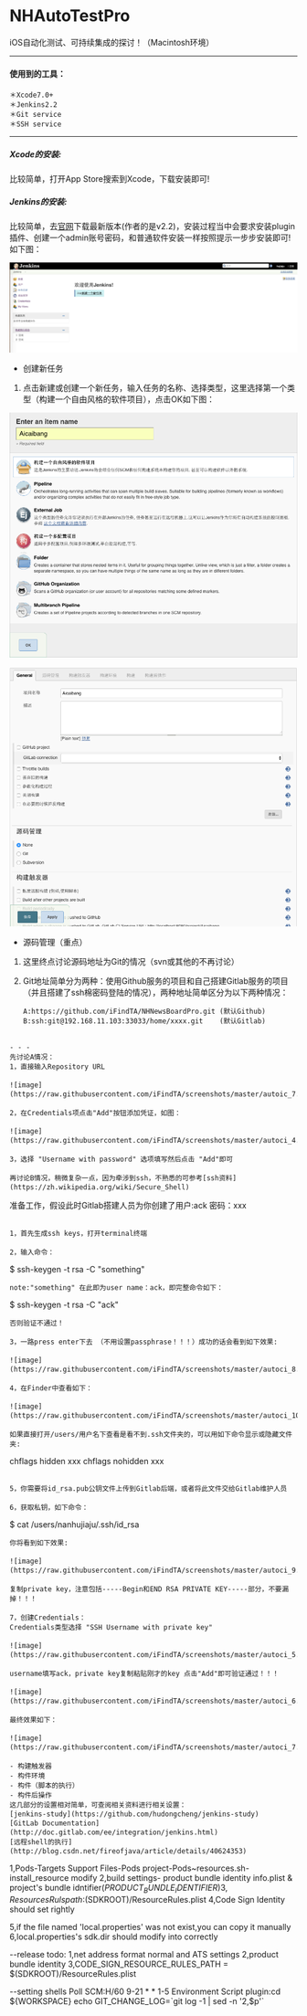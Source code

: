 # NHAutoTestPro
iOS自动化测试、可持续集成的探讨！（Macintosh环境）


* * *

#### 使用到的工具：
```
＊Xcode7.0+
＊Jenkins2.2
＊Git service
＊SSH service
```

* * *

##### Xcode的安装:
比较简单，打开App Store搜索到Xcode，下载安装即可!


##### Jenkins的安装:
比较简单，去[官网](http://baidu.com)下载最新版本(作者的是v2.2)，安装过程当中会要求安装plugin插件、创建一个admin账号密码，和普通软件安装一样按照提示一步步安装即可!
如下图：

![image](https://raw.githubusercontent.com/iFindTA/screenshots/master/autoci_0.png)

- 创建新任务
1. 点击新建或创建一个新任务，输入任务的名称、选择类型，这里选择第一个类型（构建一个自由风格的软件项目），点击OK如下图：

![image](https://raw.githubusercontent.com/iFindTA/screenshots/master/autoci_1.png)

![image](https://raw.githubusercontent.com/iFindTA/screenshots/master/autoci_2.png)

- 源码管理（重点）
1. 这里终点讨论源码地址为Git的情况（svn或其他的不再讨论）
2. Git地址简单分为两种：使用Github服务的项目和自己搭建Gitlab服务的项目（并且搭建了ssh棉密码登陆的情况），两种地址简单区分为以下两种情况：
	
    ```
    A:https://github.com/iFindTA/NHNewsBoardPro.git (默认Github)
	B:ssh:git@192.168.11.103:33033/home/xxxx.git    (默认Gitlab)
```

- - -
先讨论A情况：
1，直接输入Repository URL

![image](https://raw.githubusercontent.com/iFindTA/screenshots/master/autoic_7.png)

2，在Credentials项点击"Add"按钮添加凭证，如图：

![image](https://raw.githubusercontent.com/iFindTA/screenshots/master/autoci_4.png)

3，选择 "Username with password" 选项填写然后点击 "Add"即可

再讨论B情况，稍微复杂一点，因为牵涉到ssh，不熟悉的可参考[ssh资料](https://zh.wikipedia.org/wiki/Secure_Shell)

```
准备工作，假设此时Gitlab搭建人员为你创建了用户:ack 密码：xxx
```

1，首先生成ssh keys，打开terminal终端

2，输入命令：
```
$ ssh-keygen -t rsa -C "something"
```
note:"something" 在此即为user name：ack，即完整命令如下：
```
$ ssh-keygen -t rsa -C "ack"
```
否则验证不通过！

3，一路press enter下去 （不用设置passphrase！！！）成功的话会看到如下效果:

![image](https://raw.githubusercontent.com/iFindTA/screenshots/master/autoci_8.png)

4，在Finder中查看如下：

![image](https://raw.githubusercontent.com/iFindTA/screenshots/master/autoci_10.png)

如果直接打开/users/用户名下查看是看不到.ssh文件夹的，可以用如下命令显示或隐藏文件夹:
```
chflags hidden xxx
chflags nohidden xxx

```

5，你需要将id_rsa.pub公钥文件上传到Gitlab后端，或者将此文件交给Gitlab维护人员

6，获取私钥，如下命令：
```
$ cat /users/nanhujiaju/.ssh/id_rsa
```
你将看到如下效果:

![image](https://raw.githubusercontent.com/iFindTA/screenshots/master/autoci_9.png)

复制private key，注意包括-----Begin和END RSA PRIVATE KEY-----部分，不要漏掉！！！

7，创建Credentials：
Credentials类型选择 "SSH Username with private key"

![image](https://raw.githubusercontent.com/iFindTA/screenshots/master/autoci_5.png)

username填写ack，private key复制粘贴刚才的key 点击"Add"即可验证通过！！！

![image](https://raw.githubusercontent.com/iFindTA/screenshots/master/autoci_6.png)

最终效果如下：

![image](https://raw.githubusercontent.com/iFindTA/screenshots/master/autoci_7.png)

- 构建触发器
- 构件环境
- 构件（脚本的执行）
- 构件后操作
这几部分的设置相对简单，可查阅相关资料进行相关设置：
[jenkins-study](https://github.com/hudongcheng/jenkins-study)
[GitLab Documentation](http://doc.gitlab.com/ee/integration/jenkins.html)
[远程shell的执行](http://blog.csdn.net/fireofjava/article/details/40624353)

```
1,Pods-Targets Support Files-Pods project-Pods~resources.sh-install_resource modify
2,build settings- product bundle identity
info.plist & project's bundle idntifier$(PRODUCT_BUNDLE_IDENTIFIER)
3,Resources Ruls path:$(SDKROOT)/ResourceRules.plist
4,Code Sign Identity should set rightly

5,if the file named 'local.properties' was not exist,you can copy it manually
6,local.properties's sdk.dir should modify into correctly

--release todo:
1,net address format normal and ATS settings
2,product bundle identity
3,CODE_SIGN_RESOURCE_RULES_PATH = $(SDKROOT)/ResourceRules.plist

--setting shells
Poll SCM:H/60 9-21 * * 1-5
Environment Script plugin:cd ${WORKSPACE}
echo GIT_CHANGE_LOG=`git log -1 | sed -n '2,$p'`


```

